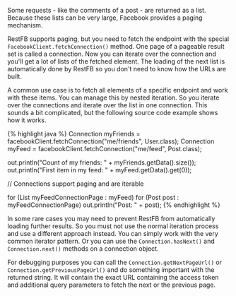 Some requests - like the comments of a post - are returned as a list. Because
these lists can be very large, Facebook provides a paging mechanism.

RestFB supports paging, but you need to fetch the endpoint with the
special `FacebookClient.fetchConnection()` method. One page of a pageable result
set is called a connection. Now you can iterate over the connection and you'll
get a lot of lists of the fetched element. The loading of the next list is
automatically done by RestFB so you don't need to know how the URLs are built.

A common use case is to fetch all elements of a specific endpoint and work with
these items. You can manage this by nested iteration. So you iterate over the
connections and iterate over the list in one connection. This sounds a bit
complicated, but the following source code example shows how it works.

{% highlight java %}
Connection<User> myFriends = facebookClient.fetchConnection("me/friends", User.class);
Connection<Post> myFeed = facebookClient.fetchConnection("me/feed", Post.class);

out.println("Count of my friends: " + myFriends.getData().size());
out.println("First item in my feed: " + myFeed.getData().get(0));

// Connections support paging and are iterable

for (List<Post> myFeedConnectionPage : myFeed)
  for (Post post : myFeedConnectionPage)
    out.println("Post: " + post);
{% endhighlight %}

In some rare cases you may need to prevent RestFB from automatically loading further results.
So you must not use the normal iteration process and use a different approach instead.
You can simply work with the very common iterator pattern. Or you can use the
`Connection.hasNext()` and `Connection.next()` methods on a connection object.

For debugging purposes you can call the `Connection.getNextPageUrl()` or
`Connection.getPreviousPageUrl()` and do something important with the returned string.
It will contain the exact URL containing the access token and additional query parameters to
fetch the next or the previous page.
